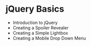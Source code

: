 # jQuery Basics
- Introduction to jQuery
- Creating a Spoiler Revealer
- Creating a Simple Lightbox
- Creating a Mobile Drop Down Menu